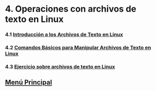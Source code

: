 # 4. Operaciones con archivos de texto en Linux

### 4.1 [Introducción a los Archivos de Texto en Linux](./01_introduccionarichivosdetexto.md)
### 4.2 [Comandos Básicos para Manipular Archivos de Texto en Linux](./02_comandosbasicosarchivosdetexto.md)
### 4.3 [Ejercicio sobre archivos de texto en Linux](./03_ejercicioarchivosdetexto.md)

## [Menú Principal](../../index.md)